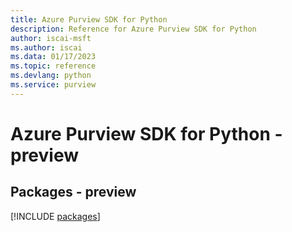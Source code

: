```yaml
---
title: Azure Purview SDK for Python
description: Reference for Azure Purview SDK for Python
author: iscai-msft
ms.author: iscai
ms.data: 01/17/2023
ms.topic: reference
ms.devlang: python
ms.service: purview
---
```

# Azure Purview SDK for Python - preview
## Packages - preview
[!INCLUDE [packages](purview-index.md)]